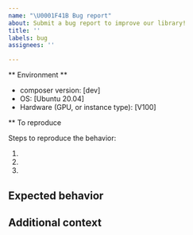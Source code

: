 ```yaml
---
name: "\U0001F41B Bug report"
about: Submit a bug report to improve our library!
title: ''
labels: bug
assignees: ''

---
```


** Environment **
<!-- Provide the below as necessary -->

- composer version: [dev]
- OS: [Ubuntu 20.04]
- Hardware (GPU, or instance type): [V100]

<!-- if your bug is CUDA related, please also provide your CUDA version -->

** To reproduce

Steps to reproduce the behavior:

1.
2.
3.

## Expected behavior

<!-- A clear and concise description of what you would expect to happen. -->

## Additional context

<!-- Please provide an additional context. -->
